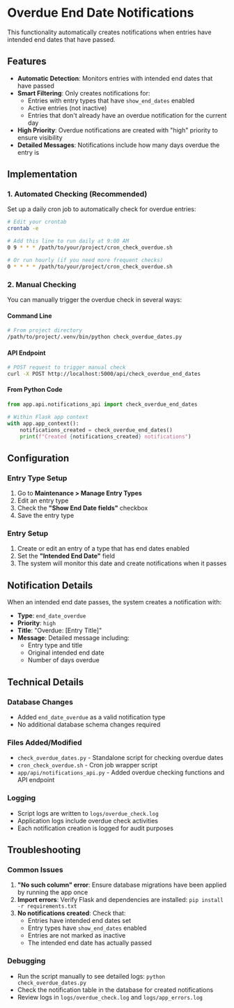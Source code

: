 # Overdue End Date Notifications

This functionality automatically creates notifications when entries have intended end dates that have passed.

## Features

- **Automatic Detection**: Monitors entries with intended end dates that have passed
- **Smart Filtering**: Only creates notifications for:
  - Entries with entry types that have `show_end_dates` enabled
  - Active entries (not inactive)
  - Entries that don't already have an overdue notification for the current day
- **High Priority**: Overdue notifications are created with "high" priority to ensure visibility
- **Detailed Messages**: Notifications include how many days overdue the entry is

## Implementation

### 1. Automated Checking (Recommended)

Set up a daily cron job to automatically check for overdue entries:

```bash
# Edit your crontab
crontab -e

# Add this line to run daily at 9:00 AM
0 9 * * * /path/to/your/project/cron_check_overdue.sh

# Or run hourly (if you need more frequent checks)
0 * * * * /path/to/your/project/cron_check_overdue.sh
```

### 2. Manual Checking

You can manually trigger the overdue check in several ways:

#### Command Line
```bash
# From project directory
/path/to/project/.venv/bin/python check_overdue_dates.py
```

#### API Endpoint
```bash
# POST request to trigger manual check
curl -X POST http://localhost:5000/api/check_overdue_end_dates
```

#### From Python Code
```python
from app.api.notifications_api import check_overdue_end_dates

# Within Flask app context
with app.app_context():
    notifications_created = check_overdue_end_dates()
    print(f"Created {notifications_created} notifications")
```

## Configuration

### Entry Type Setup
1. Go to **Maintenance > Manage Entry Types**
2. Edit an entry type
3. Check the **"Show End Date fields"** checkbox
4. Save the entry type

### Entry Setup
1. Create or edit an entry of a type that has end dates enabled
2. Set the **"Intended End Date"** field
3. The system will monitor this date and create notifications when it passes

## Notification Details

When an intended end date passes, the system creates a notification with:

- **Type**: `end_date_overdue`
- **Priority**: `high` 
- **Title**: "Overdue: [Entry Title]"
- **Message**: Detailed message including:
  - Entry type and title
  - Original intended end date
  - Number of days overdue

## Technical Details

### Database Changes
- Added `end_date_overdue` as a valid notification type
- No additional database schema changes required

### Files Added/Modified
- `check_overdue_dates.py` - Standalone script for checking overdue dates
- `cron_check_overdue.sh` - Cron job wrapper script
- `app/api/notifications_api.py` - Added overdue checking functions and API endpoint

### Logging
- Script logs are written to `logs/overdue_check.log`
- Application logs include overdue check activities
- Each notification creation is logged for audit purposes

## Troubleshooting

### Common Issues

1. **"No such column" error**: Ensure database migrations have been applied by running the app once
2. **Import errors**: Verify Flask and dependencies are installed: `pip install -r requirements.txt`
3. **No notifications created**: Check that:
   - Entries have intended end dates set
   - Entry types have `show_end_dates` enabled
   - Entries are not marked as inactive
   - The intended end date has actually passed

### Debugging
- Run the script manually to see detailed logs: `python check_overdue_dates.py`
- Check the notification table in the database for created notifications
- Review logs in `logs/overdue_check.log` and `logs/app_errors.log`
